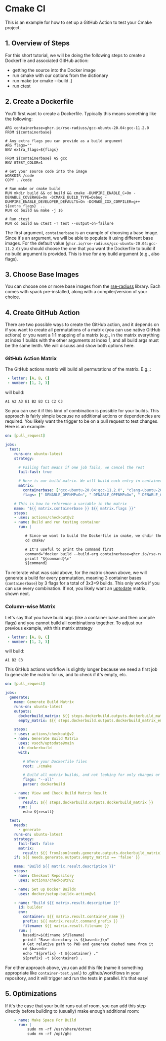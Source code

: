 # Cmake CI

This is an example for how to set up a GitHub Action to test your Cmake project.

## 1. Overview of Steps

For this short tutorial, we will be doing the following steps to create a Dockerfile
and associated GitHub action:

 - getting the source into the Docker image
 - run cmake with our options from the dictionary
 - run make (or cmake --build .)
 - run ctest

## 2. Create a Dockerfile

You'll first want to create a Dockerfile. Typically this means something like the following:

```
ARG containerbase=ghcr.io/rse-radiuss/gcc-ubuntu-20.04:gcc-11.2.0
FROM ${containerbase}

# Any extra flags you can provide as a build argument
ARG flags=""
ENV extra_flags=${flags}

FROM ${containerbase} AS gcc
ENV GTEST_COLOR=1

# Get your source code into the image
WORKDIR /code
COPY . /code

# Run make or cmake build
RUN mkdir build && cd build && cmake -DUMPIRE_ENABLE_C=On -DENABLE_COVERAGE=On -DCMAKE_BUILD_TYPE=Debug -DUMPIRE_ENABLE_DEVELOPER_DEFAULTS=On -DCMAKE_CXX_COMPILER=g++ ${extra_flags}  ..
RUN cd build && make -j 16

# Run ctest
RUN cd build && ctest -T test --output-on-failure
```

The first argument, `containerbase` is an example of choosing a base image. Since it's an argument,
we will be able to populate it using different base images. For the default value (`ghcr.io/rse-radiuss/gcc-ubuntu-20.04:gcc-11.2.0`) you should choose the one that you want the Dockerfile to build if no build argument
is provided. This is true for any build argument (e.g., also flags).

## 3. Choose Base Images

You can choose one or more base images from the [rse-radiuss](https://rse-radiuss.github.io/docker-images/)
library. Each comes with spack pre-installed, along with a compiler/version of your choice.

## 4. Create GitHub Action

There are two possible ways to create the GitHub action, and it depends on if you
want to create all permutations of a matrix (you can use native GitHub actions) or you
want a 1:1 mapping of a matrix (e.g., in the matrix everything at index 1 builds with the
other arguments at index 1, and all build args must be the same lenth. We will discuss and show both
options here.

### GitHub Action Matrix

The GitHub actions matrix will build all permutations of the matrix. E.g.,:

```yaml
 - letter: [A, B, C]
 - number: [1, 2, 3]
```

will build:

```
A1 A2 A3 B1 B2 B3 C1 C2 C3
```

So you can use it if this kind of combination is possible for your builds. This approach is fairly simple because no additional actions or dependencies are required. You likely want the trigger to be on a pull request to test changes.  Here is an example:

```yaml
on: [pull_request]

jobs:
  test:
    runs-on: ubuntu-latest
    strategy:

      # Failing fast means if one job fails, we cancel the rest
      fail-fast: true

      # Here is our build matrix. We will build each entry in container with each entry in flags, for a total of 3x3=9
      matrix:
        containerbase: ["gcc-ubuntu-20.04:gcc-11.2.0", "clang-ubuntu-20.04:llvm-12.0.0", "cuda-ubuntu-20.04:cuda-11.4.0"]
        flags: ["-DENABLE_OPENMP=On", "-DENABLE_OPENMP=On", "-DENABLE_CUDA=On"]

    # This is how to reference a variable in the matrix
    name: "${{ matrix.containerbase }} ${{ matrix.flags }}"
    steps:
    - uses: actions/checkout@v2
    - name: Build and run testing container
      run: |

         # Since we want to build the Dockerfile in cmake, we chdir there first
         cd cmake/

         # It's useful to print the command first
         command="docker build --build-arg containerbase=ghcr.io/rse-radiuss/${{ matrix.containerbase }} --build-arg flags=${{ matrix.flags }} -t cmake-testing-container ."
         printf "${command}\n"
         ${command}
```

To reiterate what was said above, for the matrix shown above, we will generate a build for every permutation, meaning 3 container bases (`containerbase`) by 3 flags for a total of 3x3=9 builds. This only works if you can use every combination. If not, you likely want an [uptodate](https://github.com/vsoch/uptodate) matrix, shown next.

### Column-wise Matrix

Let's say that you have build args (like a container base and then compile flags) and you cannot build all combinations together. To adjust our previous example, with this matrix strategy

```yaml
 - letter: [A, B, C]
 - number: [1, 2, 3]
```

will build:

```
A1 B2 C3
```

This GitHub actions workflow is slightly longer because we need a first job to generate the matrix for us, and to check if it's empty, etc.

```yaml
on: [pull_request]

jobs:
  generate:
    name: Generate Build Matrix
    runs-on: ubuntu-latest
    outputs:
      dockerbuild_matrix: ${{ steps.dockerbuild.outputs.dockerbuild_matrix }}
      empty_matrix: ${{ steps.dockerbuild.outputs.dockerbuild_matrix_empty }}

    steps:
    - uses: actions/checkout@v2
    - name: Generate Build Matrix
      uses: vsoch/uptodate@main
      id: dockerbuild
      with: 

        # Where your Dockerfile files
        root: ./cmake

        # Build all matrix builds, and not looking for only changes or updates
        flags: "--all"
        parser: dockerbuild

    - name: View and Check Build Matrix Result
      env:
        result: ${{ steps.dockerbuild.outputs.dockerbuild_matrix }}
      run: |
        echo ${result}

  test:
    needs:
      - generate
    runs-on: ubuntu-latest
    strategy:
      fail-fast: false
      matrix:
        result: ${{ fromJson(needs.generate.outputs.dockerbuild_matrix) }}
    if: ${{ needs.generate.outputs.empty_matrix == 'false' }}

    name: "Build ${{ matrix.result.description }}"
    steps:
    - name: Checkout Repository
      uses: actions/checkout@v2

    - name: Set up Docker Buildx
      uses: docker/setup-buildx-action@v1

    - name: "Build ${{ matrix.result.description }}"
      id: builder
      env:
        container: ${{ matrix.result.container_name }}
        prefix: ${{ matrix.result.command_prefix }}
        filename: ${{ matrix.result.filename }}
      run: |
        basedir=$(dirname $filename)
        printf "Base directory is ${basedir}\n"
        # Get relative path to PWD and generate dashed name from it
        cd $basedir
        echo "${prefix} -t ${container} ."
        ${prefix} -t ${container} .
```

For either approach above, you can add this file (name it something appropriate like `container-test.yaml`) to .github/workflows in your repository, and it will trigger and run the tests in parallel. It's that easy!

## 5. Optimizations

If it's the case that your build runs out of room, you can add this step directly before building
to (usually) make enough additional room:

```yaml
    - name: Make Space For Build
      run: |
          sudo rm -rf /usr/share/dotnet
          sudo rm -rf /opt/ghc
```
